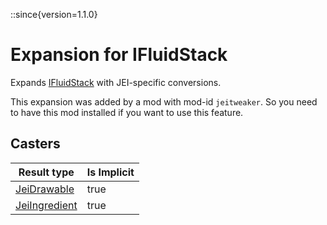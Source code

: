::since{version=1.1.0}
# Expansion for IFluidStack

Expands [IFluidStack](/vanilla/api/fluid/IFluidStack) with JEI-specific conversions.

This expansion was added by a mod with mod-id `jeitweaker`. So you need to have this mod installed if you want to use this feature.

## Casters

| Result type | Is Implicit |
|-------------|-------------|
| [JeiDrawable](/mods/JEITweaker/API/Component/JeiDrawable) | true |
| [JeiIngredient](/mods/JEITweaker/API/Component/JeiIngredient) | true |

